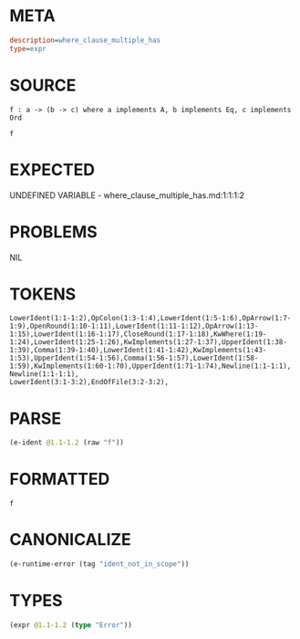 # META
~~~ini
description=where_clause_multiple_has
type=expr
~~~
# SOURCE
~~~roc
f : a -> (b -> c) where a implements A, b implements Eq, c implements Ord

f
~~~
# EXPECTED
UNDEFINED VARIABLE - where_clause_multiple_has.md:1:1:1:2
# PROBLEMS
NIL
# TOKENS
~~~zig
LowerIdent(1:1-1:2),OpColon(1:3-1:4),LowerIdent(1:5-1:6),OpArrow(1:7-1:9),OpenRound(1:10-1:11),LowerIdent(1:11-1:12),OpArrow(1:13-1:15),LowerIdent(1:16-1:17),CloseRound(1:17-1:18),KwWhere(1:19-1:24),LowerIdent(1:25-1:26),KwImplements(1:27-1:37),UpperIdent(1:38-1:39),Comma(1:39-1:40),LowerIdent(1:41-1:42),KwImplements(1:43-1:53),UpperIdent(1:54-1:56),Comma(1:56-1:57),LowerIdent(1:58-1:59),KwImplements(1:60-1:70),UpperIdent(1:71-1:74),Newline(1:1-1:1),
Newline(1:1-1:1),
LowerIdent(3:1-3:2),EndOfFile(3:2-3:2),
~~~
# PARSE
~~~clojure
(e-ident @1.1-1.2 (raw "f"))
~~~
# FORMATTED
~~~roc
f
~~~
# CANONICALIZE
~~~clojure
(e-runtime-error (tag "ident_not_in_scope"))
~~~
# TYPES
~~~clojure
(expr @1.1-1.2 (type "Error"))
~~~
